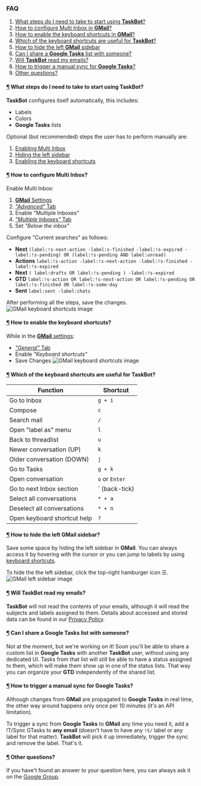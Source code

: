 ### FAQ

1.  [What steps do I need to take to start using **TaskBot**?](/faq/#5)
2.  [How to configure Multi Inbox in **GMail**?](/faq/#5)
3.  [How to enable the keyboard shortcuts in **GMail**?](/faq/#5)
4.  [Which of the keyboard shortcuts are useful for **TaskBot**?](/faq/#5)
5.  [How to hide the left **GMail** sidebar](/faq/#5)
6.  [Can I share a **Google Tasks** list with someone?](/faq/#5)
7.  [Will **TaskBot** read my emails?](/faq/#5)
8.  [How to trigger a manual sync for **Google Tasks**?](/faq/#5)
9.  [Other questions?](/faq/#5)

#### [¶](#5) What steps do I need to take to start using TaskBot?

**TaskBot** configures itself automatically, this includes:

* Labels
* Colors
* **Google Tasks** lists

Optional (but recommended) steps the user has to perform manually are:

1.  [Enabling Multi Inbox](/faq#5)
2.  [Hiding the left sidebar](/faq#5)
3.  [Enabling the keyboard shortcuts](/faq#5)

#### [¶](#5) How to configure Multi Inbox?

Enable Multi Inbox:

1.  [**GMail** Settings](https://mail.google.com/mail/u/0/#settings/general)
2.  [_"Advanced"_ Tab](https://mail.google.com/mail/u/0/#settings/labs)
3.  Enable "Multiple Inboxes"
4.  [_"Multiple Inboxes"_ Tab](https://mail.google.com/mail/u/0/#settings/lighttlist)
5.  Set _"Below the inbox"_

Configure "Current searches" as follows:

* **Next** `(label:!s-next-action -label:s-finished -label:!s-expired -label:!s-pending) OR (label:!s-pending AND label:unread)`
* **Actions** `label:!s-action -label:!s-next-action -label:!s-finished -label:!s-expired`
* **Next** `( label:drafts OR label:!s-pending ) -label:!s-expired`
* **GTD** `label:!s-action OR label:!s-next-action OR label:!s-pending OR label:!s-finished OR label:!s-some-day`
* **Sent** `label:sent -label:chats`

After performing all the steps, save the changes.
![GMail keyboard shortcuts image](https://taskbot.app/static/images/gmail-multi-inbox.png)

#### [¶](#5) How to enable the keyboard shortcuts?

While in the [**GMail** settings](https://mail.google.com/mail/u/0/#settings/general):

* [_"General"_ Tab](https://mail.google.com/mail/u/0/#settings/general)
* Enable _"Keyboard shortcuts"_
* Save Changes
  ![GMail keyboard shortcuts image](https://taskbot.app/static/images/gmail-keyboard.png)

#### [¶](#5) Which of the keyboard shortcuts are useful for TaskBot?

| Function                    | Shortcut       |
| --------------------------- | -------------- |
| Go to Inbox                 | `g + i`        |
| Compose                     | `c`            |
| Search mail                 | `/`            |
| Open "label as" menu        | `l`            |
| Back to threadlist          | `u`            |
| Newer conversation (UP)     | `k`            |
| Older conversation (DOWN)   | `j`            |
| Go to Tasks                 | `g + k`        |
| Open conversation           | `o` or `Enter` |
| Go to next Inbox section    | ` (back-tick)  |
| Select all conversations    | `* + a`        |
| Deselect all conversations  | `* + n`        |
| Open keyboard shortcut help | `?`            |

#### [¶](#5) How to hide the left GMail sidebar?

Save some space by hiding the left sidebar in **GMail**. You can always access it by hovering with the cursor or you can jump to labels by using [keyboard shortcuts](/faq/#5).

To hide the the left sidebar, click the top-right hamburger icon ☰.
![GMail left sidebar image](/static/images/gmail-left-sidebar.png)

#### [¶](#5) Will TaskBot read my emails?

**TaskBot** will not read the contents of your emails, although it will read the subjects and labels assigned to them. Details about accessed and stored data can be found in our [Privacy Policy](/privacy-policy).

#### [¶](#5) Can I share a Google Tasks list with someone?

Not at the moment, but we're working on it! Soon you'll be able to share a custom list in **Google Tasks** with another **TaskBot** user, without using any dedicated UI. Tasks from that list will still be able to have a status assigned to them, which will make them show up in one of the status lists. That way you can organize your **GTD** independently of the shared list.

#### [¶](#5) How to trigger a manual sync for Google Tasks?

Although changes from **GMail** are propagated to **Google Tasks** in real time, the other way around happens only once per 10 minutes (it's an API limitation).

To trigger a sync from **Google Tasks** to **GMail** any time you need it, add a <span class='label command'>!T/Sync GTasks</span> to **any email** (doesn't have to have any `!S/` label or any label for that matter). **TaskBot** will pick it up immediately, trigger the sync and remove the label. That's it.

#### [¶](#5) Other questions?

If you have't found an answer to your question here, you can always ask it on the [Google Group](https://groups.google.com/forum/#!forum/taskbotapp).

<!--stackedit_data:
eyJoaXN0b3J5IjpbLTU2NDY2MDg5NywxMTI1NDYyMjIyLC03Mj
c4NjY5OTgsLTExMDIxNDYzMCwyNzk4OTgwNywyMDIyNTg5NDEy
LDE2MTQyMzU0MzAsMTE4NTQyMTUwMl19
-->
